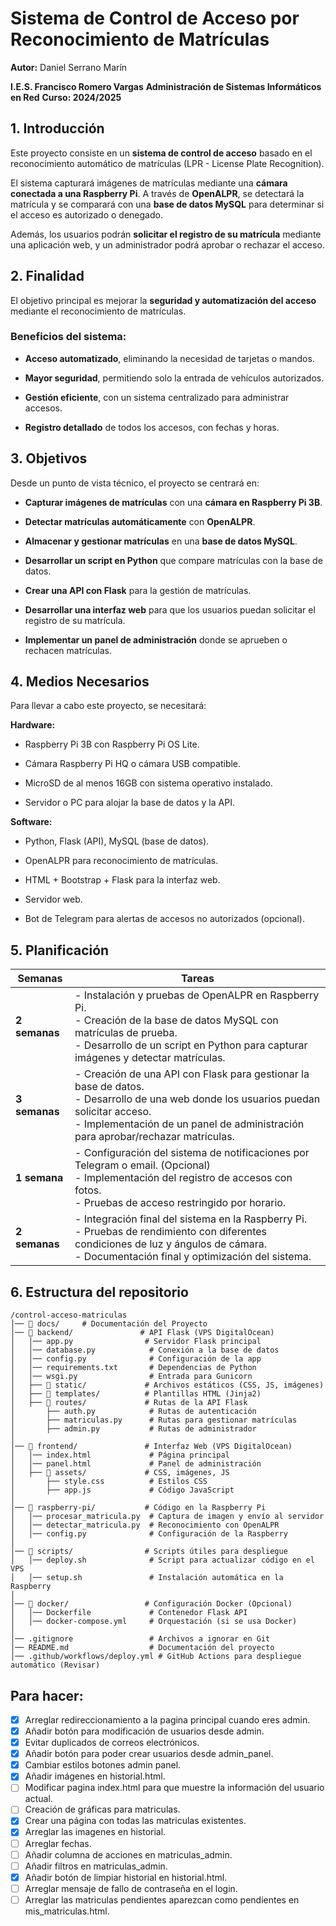 # **Sistema de Control de Acceso por Reconocimiento de Matrículas**

**Autor:** Daniel Serrano Marín

**I.E.S. Francisco Romero Vargas**
**Administración de Sistemas Informáticos en Red**
**Curso: 2024/2025**


## **1. Introducción**

Este proyecto consiste en un **sistema de control de acceso** basado en el reconocimiento automático de matrículas (LPR - License Plate Recognition).

El sistema capturará imágenes de matrículas mediante una **cámara conectada a una Raspberry Pi**. A través de **OpenALPR**, se detectará la matrícula y se comparará con una **base de datos MySQL** para determinar si el acceso es autorizado o denegado.

Además, los usuarios podrán **solicitar el registro de su matrícula** mediante una aplicación web, y un administrador podrá aprobar o rechazar el acceso.


## **2. Finalidad**

El objetivo principal es mejorar la **seguridad y automatización del acceso** mediante el reconocimiento de matrículas.

### **Beneficios del sistema:**

- **Acceso automatizado**, eliminando la necesidad de tarjetas o mandos.

- **Mayor seguridad**, permitiendo solo la entrada de vehículos autorizados.

- **Gestión eficiente**, con un sistema centralizado para administrar accesos.

- **Registro detallado** de todos los accesos, con fechas y horas.


## **3. Objetivos**

Desde un punto de vista técnico, el proyecto se centrará en:

- **Capturar imágenes de matrículas** con una **cámara en Raspberry Pi 3B**.

- **Detectar matrículas automáticamente** con **OpenALPR**.

- **Almacenar y gestionar matrículas** en una **base de datos MySQL**.

- **Desarrollar un script en Python** que compare matrículas con la base de datos.

- **Crear una API con Flask** para la gestión de matrículas.

- **Desarrollar una interfaz web** para que los usuarios puedan solicitar el registro de su matrícula.

- **Implementar un panel de administración** donde se aprueben o rechacen matrículas.


## **4. Medios Necesarios**

Para llevar a cabo este proyecto, se necesitará:

**Hardware:**

- Raspberry Pi 3B con Raspberry Pi OS Lite.
    
- Cámara Raspberry Pi HQ o cámara USB compatible.
    
- MicroSD de al menos 16GB con sistema operativo instalado.
    
- Servidor o PC para alojar la base de datos y la API.
    

**Software:**

- Python, Flask (API), MySQL (base de datos).
    
- OpenALPR para reconocimiento de matrículas.
    
- HTML + Bootstrap + Flask para la interfaz web.
    
- Servidor web.
    
- Bot de Telegram para alertas de accesos no autorizados (opcional).


## **5. Planificación**

| **Semanas**   | **Tareas**                                                                                                                                                                                                                  |
| ------------- | --------------------------------------------------------------------------------------------------------------------------------------------------------------------------------------------------------------------------- |
| **2 semanas** | - Instalación y pruebas de OpenALPR en Raspberry Pi.<br>- Creación de la base de datos MySQL con matrículas de prueba.<br>- Desarrollo de un script en Python para capturar imágenes y detectar matrículas.                 |
| **3 semanas** | - Creación de una API con Flask para gestionar la base de datos.<br>- Desarrollo de una web donde los usuarios puedan solicitar acceso.<br>- Implementación de un panel de administración para aprobar/rechazar matrículas. |
| **1 semana**  | - Configuración del sistema de notificaciones por Telegram o email. (Opcional)<br>- Implementación del registro de accesos con fotos.<br>- Pruebas de acceso restringido por horario.                                       |
| **2 semanas** | - Integración final del sistema en la Raspberry Pi.<br>- Pruebas de rendimiento con diferentes condiciones de luz y ángulos de cámara.<br>- Documentación final y optimización del sistema.                                 |


## **6. Estructura del repositorio**

```
/control-acceso-matriculas
│── 📁 docs/     # Documentación del Proyecto
│── 📁 backend/               # API Flask (VPS DigitalOcean)
│   │── app.py                # Servidor Flask principal
│   │── database.py            # Conexión a la base de datos
│   │── config.py              # Configuración de la app
│   │── requirements.txt       # Dependencias de Python
│   │── wsgi.py                # Entrada para Gunicorn
│   ├── 📁 static/             # Archivos estáticos (CSS, JS, imágenes)
│   ├── 📁 templates/          # Plantillas HTML (Jinja2)
│   ├── 📁 routes/             # Rutas de la API Flask
│       ├── auth.py            # Rutas de autenticación
│       ├── matriculas.py      # Rutas para gestionar matrículas
│       ├── admin.py           # Rutas de administrador
│
│── 📁 frontend/               # Interfaz Web (VPS DigitalOcean)
│   │── index.html             # Página principal
│   │── panel.html             # Panel de administración
│   ├── 📁 assets/             # CSS, imágenes, JS
│       ├── style.css          # Estilos CSS
│       ├── app.js             # Código JavaScript
│
│── 📁 raspberry-pi/           # Código en la Raspberry Pi
│   │── procesar_matricula.py  # Captura de imagen y envío al servidor
│   │── detectar_matricula.py  # Reconocimiento con OpenALPR
│   │── config.py              # Configuración de la Raspberry
│
│── 📁 scripts/                # Scripts útiles para despliegue
│   │── deploy.sh              # Script para actualizar código en el VPS
│   │── setup.sh               # Instalación automática en la Raspberry
│
│── 📁 docker/                 # Configuración Docker (Opcional)
│   │── Dockerfile             # Contenedor Flask API
│   │── docker-compose.yml     # Orquestación (si se usa Docker)
│
│── .gitignore                 # Archivos a ignorar en Git
│── README.md                  # Documentación del proyecto
│── .github/workflows/deploy.yml # GitHub Actions para despliegue automático (Revisar)
```


## **Para hacer:**

- [x] Arreglar redireccionamiento a la pagina principal cuando eres admin.
- [x] Añadir botón para modificación de usuarios desde admin.
- [x] Evitar duplicados de correos electrónicos.
- [x] Añadir botón para poder crear usuarios desde admin_panel.
- [x] Cambiar estilos botones admin panel.
- [x] Añadir imágenes en historial.html.
- [ ] Modificar pagina index.html para que muestre la información del usuario actual.
- [ ] Creación de gráficas para matriculas.
- [x] Crear una página con todas las matriculas existentes.
- [x] Arreglar las imagenes en historial.
- [ ] Arreglar fechas.
- [ ] Añadir columna de acciones en matriculas_admin.
- [ ] Añadir filtros en matriculas_admin.
- [x] Añadir botón de limpiar historial en historial.html.
- [ ] Arreglar mensaje de fallo de contraseña en el login.
- [ ] Arreglar las matriculas pendientes aparezcan como pendientes en mis_matriculas.html.